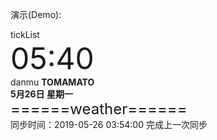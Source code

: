 演示(Demo):  

tickList  
<font size=7>05:40</font><br>
danmu <b>TOMAMATO<br>
5月26日 星期一</b><br>
<font size=5>======weather======</font><br>
同步时间：2019-05-26 03:54:00 完成上一次同步</font>
